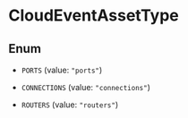 

# CloudEventAssetType

## Enum


* `PORTS` (value: `"ports"`)

* `CONNECTIONS` (value: `"connections"`)

* `ROUTERS` (value: `"routers"`)



